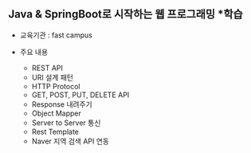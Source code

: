 ## Java & SpringBoot로 시작하는 웹 프로그래밍 *학습

* 교육기관 : fast campus

* 주요 내용
  * REST API
  * URI 설계 패턴
  * HTTP Protocol
  * GET, POST, PUT, DELETE API
  * Response 내려주기
  * Object Mapper
  * Server to Server 통신
  * Rest Template
  * Naver 지역 검색 API 연동
